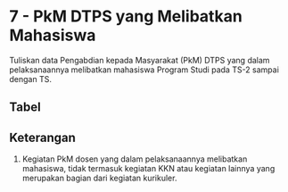 ---
---

<script setup>
import { useData } from 'vitepress'
// import Table from '../components/tabel-7.vue'

const { page } = useData()
</script>

# 7 - PkM DTPS yang Melibatkan Mahasiswa

Tuliskan data Pengabdian kepada Masyarakat (PkM) DTPS yang dalam pelaksanaannya melibatkan mahasiswa Program Studi pada TS-2 sampai dengan TS.

## Tabel

<!-- <Table :data="page.frontmatter.data" /> -->

## Keterangan

1. Kegiatan PkM dosen yang dalam pelaksanaannya melibatkan mahasiswa, tidak termasuk kegiatan KKN atau kegiatan lainnya yang merupakan bagian dari kegiatan kurikuler.
